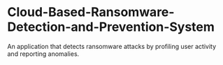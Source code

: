 # Cloud-Based-Ransomware-Detection-and-Prevention-System
An application that detects ransomware attacks by profiling user activity and reporting anomalies.

